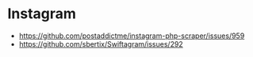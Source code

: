 # Instagram

- https://github.com/postaddictme/instagram-php-scraper/issues/959
- https://github.com/sbertix/Swiftagram/issues/292
